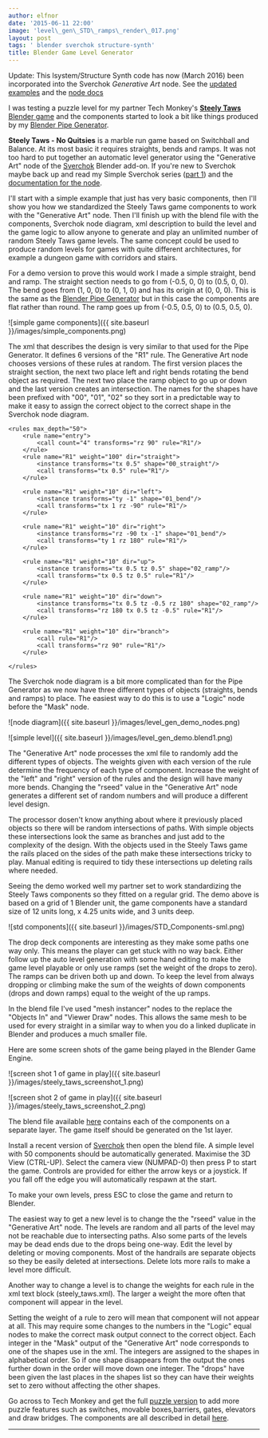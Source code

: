 ```yaml
---
author: elfnor
date: '2015-06-11 22:00'
image: 'level\_gen\_STD\_ramps\_render\_017.png'
layout: post
tags: ' blender sverchok structure-synth'
title: Blender Game Level Generator
---
```


Update: This lsystem/Structure Synth code has now (March 2016) been incorporated into the Sverchok *Generative Art* node. See the [updated examples](%7Bfilename%7Dgenerative_art_example_updates.md) and the [node docs](%7Bfilename%7Dgenerative_art_docs.md)

I was testing a puzzle level for my partner Tech Monkey\'s [**Steely Taws** Blender game](http://www.techmonkeybusiness.com/steely-taws-puzzle-game-v1.html) and the components started to look a bit like things produced by my [Blender Pipe Generator](%7Bfilename%7Dblender_pipe_generator.md).

**Steely Taws - No Quitsies** is a marble run game based on Switchball and Balance. At its most basic it requires straights, bends and ramps. It was not too hard to put together an automatic level generator using the \"Generative Art\" node of the [Sverchok](https://github.com/nortikin/sverchok) Blender add-on. If you\'re new to Sverchok maybe back up and read my Simple Sverchok series ([part 1](%7Bfilename%7Dsimple_sverchok_01.md)) and the [documentation for the node](https://github.com/nortikin/sverchok/blob/master/docs/nodes/generator/generative_art.rst).

I\'ll start with a simple example that just has very basic components, then I\'ll show you how we standardized the Steely Taws game components to work with the \"Generative Art\" node. Then I\'ll finish up with the blend file with the components, Sverchok node diagram, xml description to build the level and the game logic to allow anyone to generate and play an unlimited number of random Steely Taws game levels. The same concept could be used to produce random levels for games with quite different architectures, for example a dungeon game with corridors and stairs.

For a demo version to prove this would work I made a simple straight, bend and ramp. The straight section needs to go from (-0.5, 0, 0) to (0.5, 0, 0). The bend goes from (1, 0, 0) to (0, 1, 0) and has its origin at (0, 0, 0). This is the same as the [Blender Pipe Generator](%7Bfilename%7Dblender_pipe_generator.md) but in this case the components are flat rather than round. The ramp goes up from (-0.5, 0.5, 0) to (0.5, 0.5, 0).

![simple game components]({{ site.baseurl }}/images/simple_components.png)

The xml that describes the design is very similar to that used for the Pipe Generator. It defines 6 versions of the \"R1\" rule. The Generative Art node chooses versions of these rules at random. The first version places the straight section, the next two place left and right bends rotating the bend object as required. The next two place the ramp object to go up or down and the last version creates an intersection. The names for the shapes have been prefixed with \"00\", \"01\", \"02\" so they sort in a predictable way to make it easy to assign the correct object to the correct shape in the Sverchok node diagram.

``` {.xml}
<rules max_depth="50">
    <rule name="entry">
        <call count="4" transforms="rz 90" rule="R1"/>
    </rule>
    <rule name="R1" weight="100" dir="straight">
        <instance transforms="tx 0.5" shape="00_straight"/>
        <call transforms="tx 0.5" rule="R1"/>
    </rule>
    
    <rule name="R1" weight="10" dir="left">
        <instance transforms="ty -1" shape="01_bend"/>
        <call transforms="tx 1 rz -90" rule="R1"/>
    </rule>
    
    <rule name="R1" weight="10" dir="right">
        <instance transforms="rz -90 tx -1" shape="01_bend"/>
        <call transforms="ty 1 rz 180" rule="R1"/>
    </rule>
    
    <rule name="R1" weight="10" dir="up">
        <instance transforms="tx 0.5 tz 0.5" shape="02_ramp"/>
        <call transforms="tx 0.5 tz 0.5" rule="R1"/>
    </rule>
    
    <rule name="R1" weight="10" dir="down">
        <instance transforms="tx 0.5 tz -0.5 rz 180" shape="02_ramp"/>
        <call transforms="rz 180 tx 0.5 tz -0.5" rule="R1"/>
    </rule>
    
    <rule name="R1" weight="10" dir="branch">
        <call rule="R1"/>
        <call transforms="rz 90" rule="R1"/>
    </rule>
            
</rules>
```

The Sverchok node diagram is a bit more complicated than for the Pipe Generator as we now have three different types of objects (straights, bends and ramps) to place. The easiest way to do this is to use a \"Logic\" node before the \"Mask\" node.

![node diagram]({{ site.baseurl }}/images/level_gen_demo_nodes.png)

![simple level]({{ site.baseurl }}/images/level_gen_demo.blend1.png)

The \"Generative Art\" node processes the xml file to randomly add the different types of objects. The weights given with each version of the rule determine the frequency of each type of component. Increase the weight of the \"left\" and \"right\" version of the rules and the design will have many more bends. Changing the \"rseed\" value in the \"Generative Art\" node generates a different set of random numbers and will produce a different level design.

The processor dosen\'t know anything about where it previously placed objects so there will be random intersections of paths. With simple objects these intersections look the same as branches and just add to the complexity of the design. With the objects used in the Steely Taws game the rails placed on the sides of the path make these intersections tricky to play. Manual editing is required to tidy these intersections up deleting rails where needed.

Seeing the demo worked well my partner set to work standardizing the Steely Taws components so they fitted on a regular grid. The demo above is based on a grid of 1 Blender unit, the game components have a standard size of 12 units long, x 4.25 units wide, and 3 units deep.

![std components]({{ site.baseurl }}/images/STD_Components-sml.png)

The drop deck components are interesting as they make some paths one way only. This means the player can get stuck with no way back. Either follow up the auto level generation with some hand editing to make the game level playable or only use ramps (set the weight of the drops to zero). The ramps can be driven both up and down. To keep the level from always dropping or climbing make the sum of the weights of down components (drops and down ramps) equal to the weight of the up ramps.

In the blend file I\'ve used \"mesh instancer\" nodes to the replace the \"Objects In\" and \"Viewer Draw\" nodes. This allows the same mesh to be used for every straight in a similar way to when you do a linked duplicate in Blender and produces a much smaller file.

Here are some screen shots of the game being played in the Blender Game Engine.

![screen shot 1 of game in play]({{ site.baseurl }}/images/steely_taws_screenshot_1.png)

![screen shot 2 of game in play]({{ site.baseurl }}/images/steely_taws_screenshot_2.png)

The blend file available [here](./downloads/steely_taws_level_gen.blend) contains each of the components on a separate layer. The game itself should be generated on the 1st layer.

Install a recent version of [Sverchok](https://github.com/nortikin/sverchok) then open the blend file. A simple level with 50 components should be automatically generated. Maximise the 3D View (CTRL-UP). Select the camera view (NUMPAD-0) then press P to start the game. Controls are provided for either the arrow keys or a joystick. If you fall off the edge you will automatically respawn at the start.

To make your own levels, press ESC to close the game and return to Blender.

The easiest way to get a new level is to change the the \"rseed\" value in the \"Generative Art\" node. The levels are random and all parts of the level may not be reachable due to intersecting paths. Also some parts of the levels may be dead ends due to the drops being one-way. Edit the level by deleting or moving components. Most of the handrails are separate objects so they be easily deleted at intersections. Delete lots more rails to make a level more difficult.

Another way to change a level is to change the weights for each rule in the xml text block (steely\_taws.xml). The larger a weight the more often that component will appear in the level.

Setting the weight of a rule to zero will mean that component will not appear at all. This may require some changes to the numbers in the \"Logic\" equal nodes to make the correct mask output connect to the correct object. Each integer in the \"Mask\" output of the \"Generative Art\" node corresponds to one of the shapes use in the xml. The integers are assigned to the shapes in alphabetical order. So if one shape disappears from the output the ones further down in the order will move down one integer. The \"drops\" have been given the last places in the shapes list so they can have their weights set to zero without affecting the other shapes.

Go across to Tech Monkey and get the full [puzzle version](http://www.techmonkeybusiness.com/steely-taws-puzzle-game-v1.html) to add more puzzle features such as switches, movable boxes,barriers, gates, elevators and draw bridges. The components are all described in detail [here](http://www.techmonkeybusiness.com/steely-taws-components.html).

------------------------------------------------------------------------
